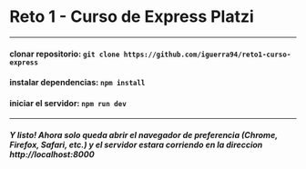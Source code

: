 # Reto 1 - Curso de Express Platzi

---

#### clonar repositorio: ``` git clone https://github.com/iguerra94/reto1-curso-express ```

#### instalar dependencias: ``` npm install ```

#### iniciar el servidor:  ``` npm run dev ```

---

##### Y listo! Ahora solo queda abrir el navegador de preferencia (Chrome, Firefox, Safari, etc.) y el servidor estara corriendo en la direccion http://localhost:8000